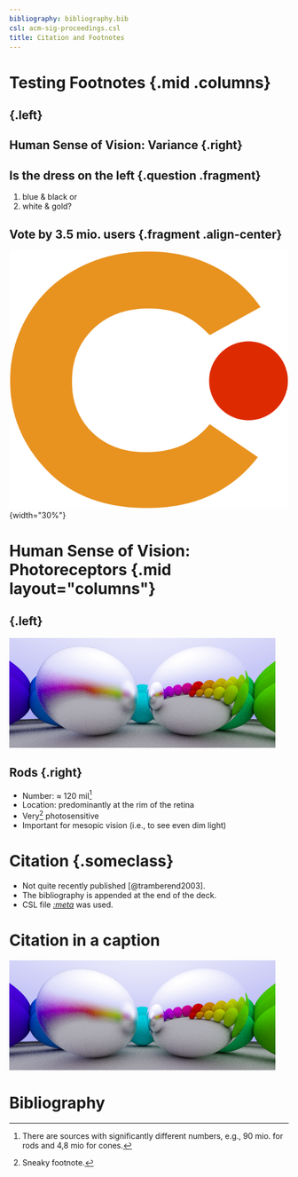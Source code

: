 ```yaml
---
bibliography: bibliography.bib
csl: acm-sig-proceedings.csl
title: Citation and Footnotes
---
```


# Testing Footnotes {.mid .columns}

##  {.left}

## Human Sense of Vision: Variance {.right}

## Is the dress on the left {.question .fragment}

1.  blue & black or
2.  white & gold?

## Vote by 3.5 mio. users {.fragment .align-center}

![](assets/title-logo-hci.png){width="30%"}

# Human Sense of Vision: Photoreceptors {.mid layout="columns"}

##  {.left}

![](include/06-metal.png)

## Rods {.right}

-   Number: $\approx$ 120 mil[^1]
-   Location: predominantly at the rim of the retina
-   Very[^2] photosensitive
-   Important for mesopic vision (i.e., to see even dim light)

[^1]: There are sources with significantly different numbers, e.g., 90 mio. for
    rods and 4,8 mio for cones.

[^2]: Sneaky footnote.

# Citation {.someclass}

-   Not quite recently published [@tramberend2003].
-   The bibliography is appended at the end of the deck.
-   CSL file *[:meta](csl)* was used.

# Citation in a caption

![Not quite recently published [@tramberend2003]](include/06-metal.png)

# Bibliography
